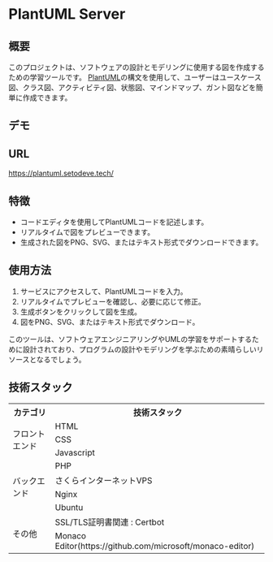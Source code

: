 
# PlantUML Server

## 概要
このプロジェクトは、ソフトウェアの設計とモデリングに使用する図を作成するための学習ツールです。
[PlantUML](https://plantuml.com/ja/)の構文を使用して、ユーザーはユースケース図、クラス図、アクティビティ図、状態図、マインドマップ、ガント図などを簡単に作成できます。

## デモ

## URL
https://plantuml.setodeve.tech/

## 特徴
- コードエディタを使用してPlantUMLコードを記述します。
- リアルタイムで図をプレビューできます。
- 生成された図をPNG、SVG、またはテキスト形式でダウンロードできます。

## 使用方法
1. サービスにアクセスして、PlantUMLコードを入力。
2. リアルタイムでプレビューを確認し、必要に応じて修正。
3. 生成ボタンをクリックして図を生成。
4. 図をPNG、SVG、またはテキスト形式でダウンロード。

このツールは、ソフトウェアエンジニアリングやUMLの学習をサポートするために設計されており、プログラムの設計やモデリングを学ぶための素晴らしいリソースとなるでしょう。

## 技術スタック
<table>
<tr>
  <th>カテゴリ</th>
  <th>技術スタック</th>
</tr>
<tr>
  <td rowspan=3>フロントエンド</td>
  <td>HTML</td>
</tr>
<tr>
  <td>CSS</td>
</tr>
<tr>
  <td>Javascript</td>
</tr>
<tr>
  <td rowspan=4>バックエンド</td>
  <td>PHP</td>
</tr>
<tr>
  <td>さくらインターネットVPS</td>
</tr>
<tr>
  <td>Nginx</td>
</tr>
<tr>
  <td>Ubuntu</td>
</tr>
<tr>
  <td rowspan=3>その他</td>
</tr>
<tr>
  <td>SSL/TLS証明書関連 : Certbot</td>
</tr>
<tr>
  <td>Monaco Editor(https://github.com/microsoft/monaco-editor)</td>
</tr>
</table>
